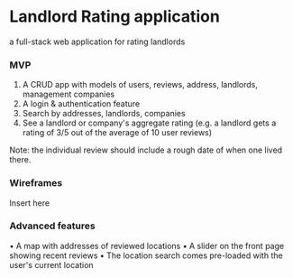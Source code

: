 # Landlord Rating application
a full-stack web application for rating landlords

### MVP

1. A CRUD app with models of users, reviews, address, landlords, management companies
2. A login & authentication feature
3. Search by addresses, landlords, companies
4. See a landlord or company's aggregate rating (e.g. a landlord gets a rating of 3/5 out of the average of 10 user reviews)

Note: the individual review should include a rough date of when one lived there.

### Wireframes

Insert here


### Advanced features

• A map with addresses of reviewed locations
• A slider on the front page showing recent reviews
• The location search comes pre-loaded with the user's current location

